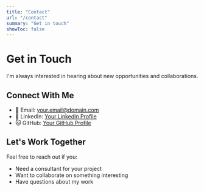 ```yaml
---
title: "Contact"
url: "/contact"
summary: "Get in touch"
showToc: false
---
```


# Get in Touch

I'm always interested in hearing about new opportunities and collaborations.

## Connect With Me

- 📧 Email: your.email@domain.com
- 💼 LinkedIn: [Your LinkedIn Profile](https://linkedin.com/in/yourprofile)
- 🐱 GitHub: [Your GitHub Profile](https://github.com/yourusername)

## Let's Work Together

Feel free to reach out if you:
- Need a consultant for your project
- Want to collaborate on something interesting
- Have questions about my work